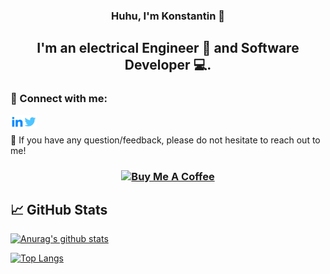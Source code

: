 <h3 align="center">
Huhu, I'm Konstantin 👋
</h3>

<h2 align="center">
I'm an electrical Engineer 🔌 and Software Developer 💻.
</h2> 

### 🤝 Connect with me:

<a href="https://www.linkedin.com/in/konstantin-eyhorn-66771917b/"><img align="left" src="https://github.com/koni-ey/koni-ey/raw/main/images/linkedin-fill.png" alt="Konstantin Eyhorn | LinkedIn" width="21px"/></a>

<a href="https://twitter.com/koni_ey"><img align="left" src="https://github.com/koni-ey/koni-ey/raw/main/images/twitter-fill.png" alt="Koni Ey| twitter" width="21px"/></a>
</br>


💬 If you have any question/feedback, please do not hesitate to reach out to me!


<h3 align="center">
<a href="https://www.buymeacoffee.com/koniey" target="_blank"><img src="https://cdn.buymeacoffee.com/buttons/default-orange.png" alt="Buy Me A Coffee" height="41" width="174"></a>
</h3>

## 📈 GitHub Stats 

[![Anurag's github stats](https://github-readme-stats.vercel.app/api?username=koni-ey)](https://github.com/koni-ey)

[![Top Langs](https://github-readme-stats.vercel.app/api/top-langs/?username=koni-ey&layout=compact)](https://github.com/koni-ey)

